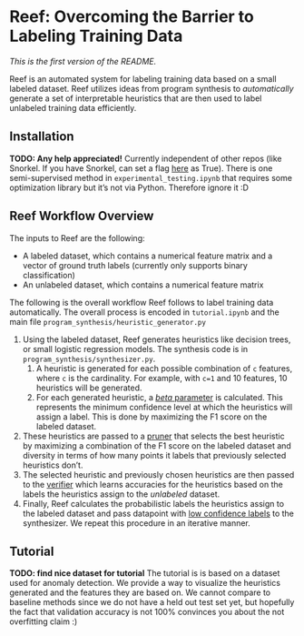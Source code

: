 # Reef: Overcoming the Barrier to Labeling Training Data
*This is the first version of the README.*

Reef is an automated system for labeling training data based on a small labeled dataset. Reef utilizes ideas from program synthesis to *automatically* generate a set of interpretable heuristics that are then used to label unlabeled training data efficiently. 

## Installation
**TODO: Any help appreciated!**
Currently independent of other repos (like Snorkel. If you have Snorkel, can set a flag [here]( ) as True). There is one semi-supervised method in `experimental_testing.ipynb`  that requires some optimization library but it’s not via Python. Therefore ignore it :D

## Reef Workflow Overview
The inputs to Reef are the following: 
* A labeled dataset, which contains a numerical feature matrix and a vector of ground truth labels (currently only supports binary classification)
* An unlabeled dataset, which contains a numerical feature matrix

 The following is the overall workflow Reef follows to label training data automatically. The overall process is encoded in `tutorial.ipynb` and the main file `program_synthesis/heuristic_generator.py`
1. Using the labeled dataset, Reef generates heuristics like decision trees, or small logistic regression models.  The synthesis code is in `program_synthesis/synthesizer.py`. 
	1. A heuristic is generated for each possible combination of `c` features, where `c` is the cardinality. For example, with `c=1` and 10 features, 10 heuristics will be generated.
	2. For each generated heuristic, a [*beta* parameter](https://github.com/HazyResearch/reef/blob/4bb29e26ec99c4ab99d0cb644183ff2df35abfa9/program_synthesis/synthesizer.py#L94) is calculated. This represents the minimum confidence level at which the heuristics will assign a label. This is done by maximizing the F1 score on the labeled dataset. 
2. These heuristics are passed to a [pruner](https://github.com/HazyResearch/reef/blob/4bb29e26ec99c4ab99d0cb644183ff2df35abfa9/program_synthesis/heuristic_generator.py#L51) that selects the best heuristic by maximizing a combination of the F1 score on the labeled dataset and diversity in terms of how many points it labels that previously selected heuristics don’t. 
3. The selected heuristic and previously chosen heuristics are then passed to the [verifier](https://github.com/HazyResearch/reef/blob/4bb29e26ec99c4ab99d0cb644183ff2df35abfa9/program_synthesis/verifier.py#L21) which learns accuracies for the heuristics based on the labels the heuristics assign to the *unlabeled* dataset. 
4. Finally, Reef calculates the probabilistic labels the heuristics assign to the labeled dataset and pass datapoint with [low confidence labels](https://github.com/HazyResearch/reef/blob/4bb29e26ec99c4ab99d0cb644183ff2df35abfa9/program_synthesis/heuristic_generator.py#L141) to the synthesizer. We repeat this procedure in an iterative manner. 

## Tutorial
**TODO: find nice dataset for tutorial**
The tutorial is is based on a dataset used for anomaly detection. We provide a way to visualize the heuristics generated and the features they are based on. We cannot compare to baseline methods since we do not have a held out test set yet, but hopefully the fact that validation accuracy is not 100% convinces you about the not overfitting claim :)
